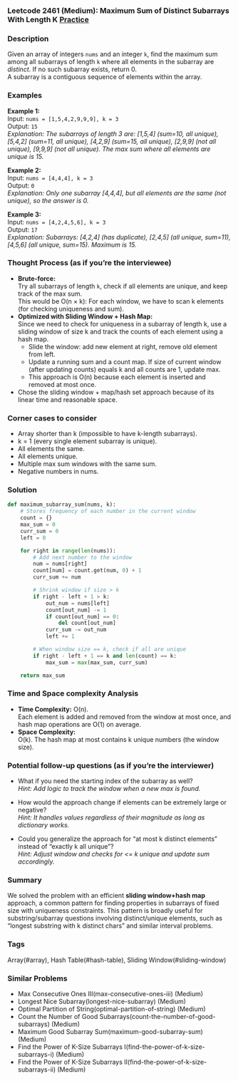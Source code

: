 ### Leetcode 2461 (Medium): Maximum Sum of Distinct Subarrays With Length K [Practice](https://leetcode.com/problems/maximum-sum-of-distinct-subarrays-with-length-k)

### Description  
Given an array of integers `nums` and an integer `k`, find the maximum sum among all subarrays of length `k` where all elements in the subarray are *distinct*. If no such subarray exists, return 0.  
A subarray is a contiguous sequence of elements within the array.

### Examples  

**Example 1:**  
Input: `nums = [1,5,4,2,9,9,9], k = 3`  
Output: `15`  
*Explanation: The subarrays of length 3 are: [1,5,4] (sum=10, all unique), [5,4,2] (sum=11, all unique), [4,2,9] (sum=15, all unique), [2,9,9] (not all unique), [9,9,9] (not all unique). The max sum where all elements are unique is 15.*

**Example 2:**  
Input: `nums = [4,4,4], k = 3`  
Output: `0`  
*Explanation: Only one subarray [4,4,4], but all elements are the same (not unique), so the answer is 0.*

**Example 3:**  
Input: `nums = [4,2,4,5,6], k = 3`  
Output: `17`  
*Explanation: Subarrays: [4,2,4] (has duplicate), [2,4,5] (all unique, sum=11), [4,5,6] (all unique, sum=15). Maximum is 15.*

### Thought Process (as if you’re the interviewee)  
- **Brute-force:**  
  Try all subarrays of length `k`, check if all elements are unique, and keep track of the max sum.  
  This would be O(n × k): For each window, we have to scan k elements (for checking uniqueness and sum).
- **Optimized with Sliding Window + Hash Map:**  
  Since we need to check for uniqueness in a subarray of length k, use a sliding window of size k and track the counts of each element using a hash map.  
  - Slide the window: add new element at right, remove old element from left.
  - Update a running sum and a count map. If size of current window (after updating counts) equals k and all counts are 1, update max.
  - This approach is O(n) because each element is inserted and removed at most once.
- Chose the sliding window + map/hash set approach because of its linear time and reasonable space.

### Corner cases to consider  
- Array shorter than k (impossible to have k-length subarrays).
- k = 1 (every single element subarray is unique).
- All elements the same.
- All elements unique.
- Multiple max sum windows with the same sum.
- Negative numbers in nums.

### Solution

```python
def maximum_subarray_sum(nums, k):
    # Stores frequency of each number in the current window
    count = {}
    max_sum = 0
    curr_sum = 0
    left = 0

    for right in range(len(nums)):
        # Add next number to the window
        num = nums[right]
        count[num] = count.get(num, 0) + 1
        curr_sum += num

        # Shrink window if size > k
        if right - left + 1 > k:
            out_num = nums[left]
            count[out_num] -= 1
            if count[out_num] == 0:
                del count[out_num]
            curr_sum -= out_num
            left += 1

        # When window size == k, check if all are unique
        if right - left + 1 == k and len(count) == k:
            max_sum = max(max_sum, curr_sum)

    return max_sum
```

### Time and Space complexity Analysis  

- **Time Complexity:** O(n).  
  Each element is added and removed from the window at most once, and hash map operations are O(1) on average.
- **Space Complexity:**  
  O(k). The hash map at most contains k unique numbers (the window size).

### Potential follow-up questions (as if you’re the interviewer)  

- What if you need the starting index of the subarray as well?  
  *Hint: Add logic to track the window when a new max is found.*

- How would the approach change if elements can be extremely large or negative?  
  *Hint: It handles values regardless of their magnitude as long as dictionary works.*

- Could you generalize the approach for “at most k distinct elements” instead of “exactly k all unique”?  
  *Hint: Adjust window and checks for <= k unique and update sum accordingly.*

### Summary
We solved the problem with an efficient **sliding window+hash map** approach, a common pattern for finding properties in subarrays of fixed size with uniqueness constraints. This pattern is broadly useful for substring/subarray questions involving distinct/unique elements, such as “longest substring with k distinct chars” and similar interval problems.

### Tags
Array(#array), Hash Table(#hash-table), Sliding Window(#sliding-window)

### Similar Problems
- Max Consecutive Ones III(max-consecutive-ones-iii) (Medium)
- Longest Nice Subarray(longest-nice-subarray) (Medium)
- Optimal Partition of String(optimal-partition-of-string) (Medium)
- Count the Number of Good Subarrays(count-the-number-of-good-subarrays) (Medium)
- Maximum Good Subarray Sum(maximum-good-subarray-sum) (Medium)
- Find the Power of K-Size Subarrays I(find-the-power-of-k-size-subarrays-i) (Medium)
- Find the Power of K-Size Subarrays II(find-the-power-of-k-size-subarrays-ii) (Medium)